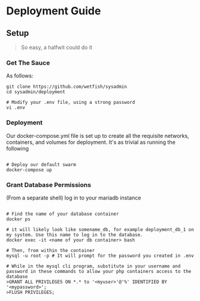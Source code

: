 # Deployment Guide


## Setup

> So easy, a halfwit could do it

### Get The Sauce

As follows: 

```/bin/sh
git clone https://github.com/wetfish/sysadmin
cd sysadmin/deployment

# Modify your .env file, using a strong password 
vi .env
```

### Deployment

Our docker-compose.yml file is set up to create all the requisite networks, containers, and volumes for deployment. It's as trivial as running the following

```/bin/sh

# Deploy our default swarm
docker-compose up

```

### Grant Database Permissions

(From a separate shell) log in to your mariadb instance

```/bin/sh

# Find the name of your database container
docker ps 

# it will likely look like somename_db, for example deployment_db_1 on my system. Use this name to log in to the database.
docker exec -it <name of your db container> bash

# Then, from within the container
mysql -u root -p # It will prompt for the password you created in .env

# While in the mysql cli program, substitute in your username and password in these commands to allow your php containers access to the database
>GRANT ALL PRIVILEGES ON *.* to '<myuser>'@'%' IDENTIFIED BY '<mypassword>';
>FLUSH PRIVILEGES;
```
